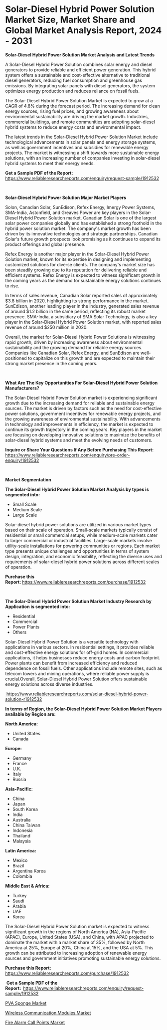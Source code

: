 <p><h1>Solar-Diesel Hybrid Power Solution Market Size, Market Share and Global Market Analysis Report, 2024 - 2031</h1></p><p><strong>Solar-Diesel Hybrid Power Solution Market Analysis and Latest Trends</strong></p>
<p><p>A Solar-Diesel Hybrid Power Solution combines solar energy and diesel generators to provide reliable and efficient power generation. This hybrid system offers a sustainable and cost-effective alternative to traditional diesel generators, reducing fuel consumption and greenhouse gas emissions. By integrating solar panels with diesel generators, the system optimizes energy production and reduces reliance on fossil fuels.</p><p>The Solar-Diesel Hybrid Power Solution Market is expected to grow at a CAGR of 4.8% during the forecast period. The increasing demand for clean energy sources, rising fuel prices, and growing awareness about environmental sustainability are driving the market growth. Industries, commercial buildings, and remote communities are adopting solar-diesel hybrid systems to reduce energy costs and environmental impact.</p><p>The latest trends in the Solar-Diesel Hybrid Power Solution Market include technological advancements in solar panels and energy storage systems, as well as government incentives and subsidies for renewable energy projects. The market is witnessing a shift towards more sustainable energy solutions, with an increasing number of companies investing in solar-diesel hybrid systems to meet their energy needs.</p></p>
<p><strong>Get a Sample PDF of the Report:&nbsp;</strong> <a href="https://www.reliableresearchreports.com/enquiry/request-sample/1912532">https://www.reliableresearchreports.com/enquiry/request-sample/1912532</a></p>
<p>&nbsp;</p>
<p><strong>Solar-Diesel Hybrid Power Solution Major Market Players</strong></p>
<p><p>Solon, Canadian Solar, SunEdison, Refex Energy, Imergy Power Systems, SMA-India, Astonfield, and Greaves Power are key players in the Solar-Diesel Hybrid Power Solution market. Canadian Solar is one of the largest solar power companies globally and has established a strong foothold in the hybrid power solution market. The company's market growth has been driven by its innovative technologies and strategic partnerships. Canadian Solar's future growth prospects look promising as it continues to expand its product offerings and global presence.</p><p>Refex Energy is another major player in the Solar-Diesel Hybrid Power Solution market, known for its expertise in designing and implementing customized solutions for diverse clients. The company's market size has been steadily growing due to its reputation for delivering reliable and efficient systems. Refex Energy is expected to witness significant growth in the coming years as the demand for sustainable energy solutions continues to rise.</p><p>In terms of sales revenue, Canadian Solar reported sales of approximately $3.8 billion in 2020, highlighting its strong performance in the market. SunEdison, another leading player in the industry, generated sales revenue of around $1.2 billion in the same period, reflecting its robust market presence. SMA-India, a subsidiary of SMA Solar Technology, is also a key player in the Solar-Diesel Hybrid Power Solution market, with reported sales revenue of around $250 million in 2020.</p><p>Overall, the market for Solar-Diesel Hybrid Power Solutions is witnessing rapid growth, driven by increasing awareness about environmental sustainability and the growing demand for reliable energy sources. Companies like Canadian Solar, Refex Energy, and SunEdison are well-positioned to capitalize on this growth and are expected to maintain their strong market presence in the coming years.</p></p>
<p>&nbsp;</p>
<p><strong>What Are The Key Opportunities For Solar-Diesel Hybrid Power Solution Manufacturers?</strong></p>
<p><p>The Solar-Diesel Hybrid Power Solution market is experiencing significant growth due to the increasing demand for reliable and sustainable energy sources. The market is driven by factors such as the need for cost-effective power solutions, government incentives for renewable energy projects, and the growing awareness of environmental sustainability. With advancements in technology and improvements in efficiency, the market is expected to continue its growth trajectory in the coming years. Key players in the market are focusing on developing innovative solutions to maximize the benefits of solar-diesel hybrid systems and meet the evolving needs of customers.</p></p>
<p><strong>Inquire or Share Your Questions If Any Before Purchasing This Report:</strong> <a href="https://www.reliableresearchreports.com/enquiry/pre-order-enquiry/1912532">https://www.reliableresearchreports.com/enquiry/pre-order-enquiry/1912532</a></p>
<p>&nbsp;</p>
<p><strong>Market Segmentation</strong></p>
<p><strong>The Solar-Diesel Hybrid Power Solution Market Analysis by types is segmented into:</strong></p>
<p><ul><li>Small Scale</li><li>Medium Scale</li><li>Large Scale</li></ul></p>
<p><p>Solar-diesel hybrid power solutions are utilized in various market types based on their scale of operation. Small-scale markets typically consist of residential or small commercial setups, while medium-scale markets cater to larger commercial or industrial facilities. Large-scale markets involve utility-scale installations for powering communities or regions. Each market type presents unique challenges and opportunities in terms of system design, integration, and economic feasibility, reflecting the diverse uses and requirements of solar-diesel hybrid power solutions across different scales of operation.</p></p>
<p><strong>Purchase this Report:&nbsp;</strong><a href="https://www.reliableresearchreports.com/purchase/1912532">https://www.reliableresearchreports.com/purchase/1912532</a></p>
<p>&nbsp;</p>
<p><strong>The Solar-Diesel Hybrid Power Solution Market Industry Research by Application is segmented into:</strong></p>
<p><ul><li>Residential</li><li>Commercial</li><li>Power Plants</li><li>Others</li></ul></p>
<p><p>Solar-Diesel Hybrid Power Solution is a versatile technology with applications in various sectors. In residential settings, it provides reliable and cost-effective energy solutions for off-grid homes. In commercial applications, it helps businesses reduce energy costs and carbon footprint. Power plants can benefit from increased efficiency and reduced dependence on fossil fuels. Other applications include remote sites, such as telecom towers and mining operations, where reliable power supply is crucial.Overall, Solar-Diesel Hybrid Power Solution offers sustainable energy solutions across diverse industries.</p></p>
<p><a href="https://www.reliableresearchreports.com/solar-diesel-hybrid-power-solution-r1912532">&nbsp;https://www.reliableresearchreports.com/solar-diesel-hybrid-power-solution-r1912532</a></p>
<p><strong>In terms of Region, the Solar-Diesel Hybrid Power Solution Market Players available by Region are:</strong></p>
<p>
    <p> <strong> North America: </strong>
        <ul>
            <li>United States</li>
            <li>Canada</li>
        </ul>
        </p> 
    <p> <strong> Europe: </strong>
        <ul>
            <li>Germany</li>
            <li>France</li>
            <li>U.K.</li>
            <li>Italy</li>
            <li>Russia</li>
        </ul>
        </p> 
    <p> <strong> Asia-Pacific: </strong>
        <ul>
            <li>China</li>
            <li>Japan</li>
            <li>South Korea</li>
            <li>India</li>
            <li>Australia</li>
            <li>China Taiwan</li>
            <li>Indonesia</li>
            <li>Thailand</li>
            <li>Malaysia</li>
        </ul>
        </p> 
    <p> <strong> Latin America: </strong>
        <ul>
            <li>Mexico</li>
            <li>Brazil</li>
            <li>Argentina Korea</li>
            <li>Colombia</li>
        </ul>
        </p> 
    <p> <strong> Middle East & Africa: </strong>
        <ul>
            <li>Turkey</li>
            <li>Saudi</li>
            <li>Arabia</li>
            <li>UAE</li>
            <li>Korea</li>
        </ul>
    </p>
    </p>
<p><p>The Solar-Diesel Hybrid Power Solution market is expected to witness significant growth in the regions of North America (NA), Asia-Pacific (APAC), Europe, United States (USA), and China, with APAC projected to dominate the market with a market share of 35%, followed by North America at 25%, Europe at 20%, China at 15%, and the USA at 5%. This growth can be attributed to increasing adoption of renewable energy sources and government initiatives promoting sustainable energy solutions.</p></p>
<p><strong>Purchase this Report: </strong><a href="https://www.reliableresearchreports.com/purchase/1912532">https://www.reliableresearchreports.com/purchase/1912532</a></p>
<p>&nbsp;<strong>Get a Sample PDF of the Report:&nbsp;&nbsp;</strong><a href="https://www.reliableresearchreports.com/enquiry/request-sample/1912532">https://www.reliableresearchreports.com/enquiry/request-sample/1912532</a></p>
<p><strong></strong></p>
<p><p><a href="https://github.com/haleemasakdiya1/Market-Research-Report-List-1/blob/main/pva-sponge-market.md">PVA Sponge Market</a></p><p><a href="https://github.com/fkhcgcyl33/Market-Research-Report-List-1/blob/main/wireless-communication-modules-market.md">Wireless Communication Modules Market</a></p><p><a href="https://github.com/yazulaeha/Market-Research-Report-List-1/blob/main/fire-alarm-call-points-market.md">Fire Alarm Call Points Market</a></p></p>